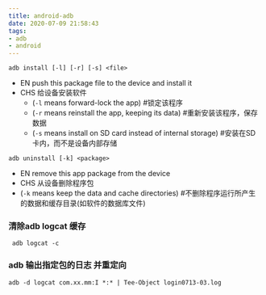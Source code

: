 ```yaml
---
title: android-adb
date: 2020-07-09 21:58:43
tags:
- adb
- android
---
```

`adb install [-l] [-r] [-s] <file>`

- EN push this package file to the device and install it
- CHS 给设备安装软件
   - (`-l` means forward-lock the app) #锁定该程序
   - (`-r` means reinstall the app, keeping its data) #重新安装该程序，保存数据
   - (`-s` means install on SD card instead of internal storage) #安装在SD卡内，而不是设备内部存储

`adb uninstall [-k] <package>`

- EN remove this app package from the device
- CHS 从设备删除程序包
 - (`-k` means keep the data and cache directories) #不删除程序运行所产生的数据和缓存目录(如软件的数据库文件)


### 清除adb logcat 缓存
``` 
 adb logcat -c 
```
### adb 输出指定包的日志 并重定向
```
adb -d logcat com.xx.mm:I *:* | Tee-Object login0713-03.log
```